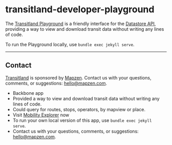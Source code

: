 # transitland-developer-playground

The [Transitland Playground](https://transit.land/playground) is a friendly interface for the [Datastore API](https://github.com/transitland/transitland-datastore), providing a way to view and download transit data without writing any lines of code. 

To run the Playground locally, use `bundle exec jekyll serve`.

---

## Contact

[Transitland](https://transit.land) is sponsored by [Mapzen](http://mapzen.com). Contact us with your questions, comments, or suggestions: [hello@mapzen.com](mailto:hello@mapzen.com).


<!--  -->

- Backbone app
- Provided a way to view and download transit data without writing any lines of code. 
- Could query for routes, stops, operators, by mapview or place.
- Visit [Mobility Explorer](https://mapzen.com/mobility/explorer) now
- To run your own local version of this app, use `bundle exec jekyll serve`.
- Contact us with your questions, comments, or suggestions: [hello@mapzen.com](mailto:hello@mapzen.com).
